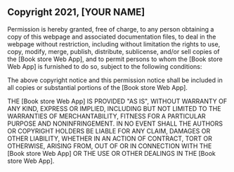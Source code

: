## Copyright 2021, [YOUR NAME]

Permission is hereby granted, free of charge, to any person obtaining a copy of this webpage and associated documentation files, to deal in the webpage without restriction, including without limitation the rights to use, copy, modify, merge, publish, distribute, sublicense, and/or sell copies of the [Book store Web App], and to permit persons to whom the [Book store Web App] is furnished to do so, subject to the following conditions:

The above copyright notice and this permission notice shall be included in all copies or substantial portions of the [Book store Web App].

THE [Book store Web App] IS PROVIDED "AS IS", WITHOUT WARRANTY OF ANY KIND, EXPRESS OR IMPLIED, INCLUDING BUT NOT LIMITED TO THE WARRANTIES OF MERCHANTABILITY, FITNESS FOR A PARTICULAR PURPOSE AND NONINFRINGEMENT. IN NO EVENT SHALL THE AUTHORS OR COPYRIGHT HOLDERS BE LIABLE FOR ANY CLAIM, DAMAGES OR OTHER LIABILITY, WHETHER IN AN ACTION OF CONTRACT, TORT OR OTHERWISE, ARISING FROM, OUT OF OR IN CONNECTION WITH THE [Book store Web App] OR THE USE OR OTHER DEALINGS IN THE [Book store Web App].